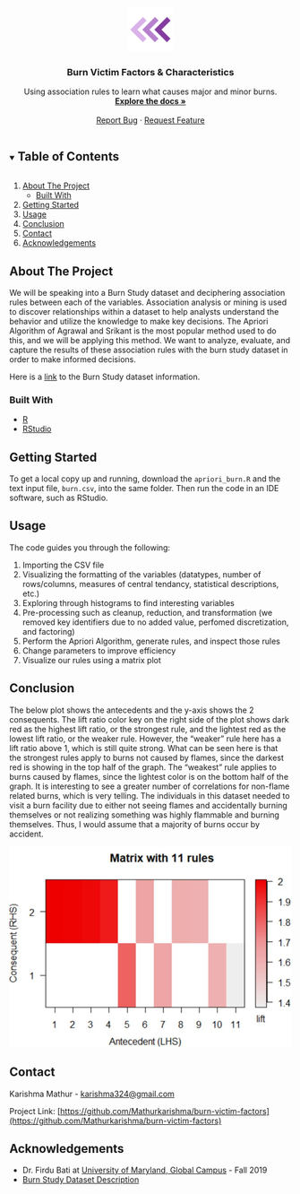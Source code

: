 <!-- PROJECT LOGO -->
<p align="center">
    <img src="images/logo.png" alt="Logo" width="80" height="80">
  </a>

  <h3 align="center">Burn Victim Factors & Characteristics</h3>

  <p align="center">
    Using association rules to learn what causes major and minor burns.
    <br />
    <a href="https://github.com/Mathurkarishma/burn-victim-factors"><strong>Explore the docs »</strong></a>
    <br />
    <br />
    <a href="https://github.com/Mathurkarishma/burn-victim-factors/issues">Report Bug</a>
    ·
    <a href="https://github.com/Mathurkarishma/burn-victim-factors/issues">Request Feature</a>
  </p>
</p>



<!-- TABLE OF CONTENTS -->
<details open="open">
  <summary><h2 style="display: inline-block">Table of Contents</h2></summary>
  <ol>
    <li>
      <a href="#about-the-project">About The Project</a>
      <ul>
        <li><a href="#built-with">Built With</a></li>
      </ul>
    </li>
    <li>
      <a href="#getting-started">Getting Started</a>
    </li>
    <li><a href="#usage">Usage</a></li>
    <li><a href="#conclusion">Conclusion</a></li>
    <li><a href="#contact">Contact</a></li>
    <li><a href="#acknowledgements">Acknowledgements</a></li>
  </ol>
</details>



<!-- ABOUT THE PROJECT -->
## About The Project

We will be speaking into a Burn Study dataset and deciphering association rules between each of the variables.  Association analysis or mining is used to discover relationships within a dataset to help analysts understand the behavior and utilize the knowledge to make key decisions. The Apriori Algorithm of Agrawal and Srikant is the most popular method used to do this, and we will be applying this method.  We want to analyze, evaluate, and capture the results of these association rules with the burn study dataset in order to make informed decisions.

Here is a [link](https://github.com/lbraglia/aplore3/blob/master/rawdata/BURN/BURN_Code_Sheet.pdf) to the Burn Study dataset information.

### Built With

* [R](https://cran.r-project.org/)
* [RStudio](https://rstudio.com/)


<!-- GETTING STARTED -->
## Getting Started

To get a local copy up and running, download the `apriori_burn.R` and the text input file, `burn.csv`, into the same folder. Then run the code in an IDE software, such as RStudio.

<!-- USAGE EXAMPLES -->
## Usage

The code guides you through the following:

1. Importing the CSV file
2. Visualizing the formatting of the variables (datatypes, number of rows/columns, measures of central tendancy, statistical descriptions, etc.)
3. Exploring through histograms to find interesting variables
4. Pre-processing such as cleanup, reduction, and transformation (we removed key identifiers due to no added value, perfomed discretization, and factoring)
5. Perform the Apriori Algorithm, generate rules, and inspect those rules
6. Change parameters to improve efficiency
7. Visualize our rules using a matrix plot

<!-- CONCLUSION -->
## Conclusion

The below plot shows the antecedents and the y-axis shows the 2 consequents.  The lift ratio color key on the right side of the plot shows dark red as the highest lift ratio, or the strongest rule, and the lightest red as the lowest lift ratio, or the weaker rule.  However, the “weaker” rule here has a lift ratio above 1, which is still quite strong.  What can be seen here is that the strongest rules apply to burns not caused by flames, since the darkest red is showing in the top half of the graph.  The “weakest” rule applies to burns caused by flames, since the lightest color is on the bottom half of the graph.  It is interesting to see a greater number of correlations for non-flame related burns, which is very telling.  The individuals in this dataset needed to visit a burn facility due to either not seeing flames and accidentally burning themselves or not realizing something was highly flammable and burning themselves.  Thus, I would assume that a majority of burns occur by accident.

<img src="images/apriori.JPG" alt="apriori">

<!-- CONTACT -->
## Contact

Karishma Mathur - karishma324@gmail.com

Project Link: [https://github.com/Mathurkarishma/burn-victim-factors](https://github.com/Mathurkarishma/burn-victim-factors)



<!-- ACKNOWLEDGEMENTS -->
## Acknowledgements

* Dr. Firdu Bati at [University of Maryland, Global Campus](https://www.umgc.edu/) - Fall 2019 </br >
* [Burn Study Dataset Description](https://github.com/lbraglia/aplore3/blob/master/rawdata/BURN/BURN_Code_Sheet.pdf)

